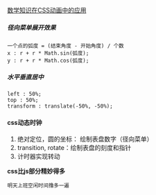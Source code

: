 [数学知识在CSS动画中的应用](http://www.imooc.com/view/362)

##### 径向菜单展开效果
	一个点的弧度 = (结束角度 - 开始角度) / 个数
	x : r + r * Math.sin(弧度);
	y : r + r * Math.cos(弧度);

##### 水平垂直居中
	left : 50%;
	top : 50%;
	transform : translate(-50%, -50%);

#### css动态时钟

1. 绝对定位，圆的坐标： 绘制表盘数字（径向菜单）
2. transition, rotate：绘制表盘的刻度和指针
3. 计时器实现转动

__css比js部分精妙得多__

`明天上班空闲时间撸多一遍`